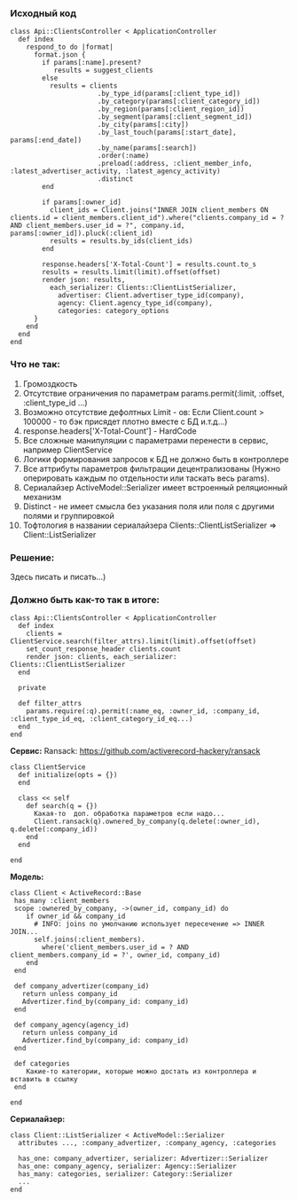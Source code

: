 ### Исходный код
```
class Api::ClientsController < ApplicationController
  def index
    respond_to do |format|
      format.json {
        if params[:name].present?
           results = suggest_clients
        else
          results = clients
                      .by_type_id(params[:client_type_id])
                      .by_category(params[:client_category_id])
                      .by_region(params[:client_region_id])
                      .by_segment(params[:client_segment_id])
                      .by_city(params[:city])
                      .by_last_touch(params[:start_date], params[:end_date])
                      .by_name(params[:search])
                      .order(:name)
                      .preload(:address, :client_member_info, :latest_advertiser_activity, :latest_agency_activity)
                      .distinct
        end

        if params[:owner_id]
          client_ids = Client.joins("INNER JOIN client_members ON clients.id = client_members.client_id").where("clients.company_id = ? AND client_members.user_id = ?", company.id, params[:owner_id]).pluck(:client_id)
          results = results.by_ids(client_ids)
        end

        response.headers['X-Total-Count'] = results.count.to_s
        results = results.limit(limit).offset(offset)
        render json: results,
          each_serializer: Clients::ClientListSerializer,
            advertiser: Client.advertiser_type_id(company),
            agency: Client.agency_type_id(company),
            categories: category_options
      }
    end
  end
end
```

### Что не так:
1. Громоздкость
2. Отсутствие ограничения по параметрам params.permit(:limit, :offset, :client_type_id ...)
3. Возможно отсутствие дефолтных Limit - ов: Если Client.count > 100000 - то бэк присядет плотно вместе с БД и.т.д...)
4. response.headers['X-Total-Count'] - HardCode
5. Все сложные манипуляции c параметрами перенести в сервис, например ClientService
6. Логики формирования запросов к БД не должно быть в контроллере
5. Все аттрибуты параметров фильтрации децентрализованы (Нужно оперировать каждым по отдельности или таскать весь params).
6. Сериалайзер ActiveModel::Serializer имеет встроенный реляционный механизм
7. Distinct - не имеет смысла без указания поля или поля с другими полями и группировкой
8. Тофтология в названии сериалайзера Clients::ClientListSerializer => Client::ListSerializer

### Решение:
Здесь писать и писать...)



### Должно быть как-то так в итоге:
```
class Api::ClientsController < ApplicationController
  def index
    clients = ClientService.search(filter_attrs).limit(limit).offset(offset)
    set_count_response_header clients.count
    render json: clients, each_serializer: Clients::ClientListSerializer
  end

  private

  def filter_attrs
    params.require(:q).permit(:name_eq, :owner_id, :company_id, :client_type_id_eq, :client_category_id_eq...)
  end
end
```


**Сервис:**
Ransack: https://github.com/activerecord-hackery/ransack
```
class ClientService
  def initialize(opts = {})
  end

  class << self
    def search(q = {})
      Какая-то  доп. обработка параметров если надо...
      Client.ransack(q).ownered_by_company(q.delete(:owner_id), q.delete(:company_id))
    end
  end

end
```

**Модель:**
```
class Client < ActiveRecord::Base
 has_many :client_members
 scope :ownered_by_company, ->(owner_id, company_id) do
    if owner_id && company_id
      # INFO: joins по умолчанию использует пересечение => INNER JOIN...
      self.joins(:client_members).
        where('client_members.user_id = ? AND  client_members.company_id = ?', owner_id, company_id)
    end
 end 

 def company_advertizer(company_id)
   return unless company_id
   Advertizer.find_by(company_id: company_id)
 end

 def company_agency(agency_id)
   return unless company_id
   Advertizer.find_by(company_id: company_id)
 end

 def categories
    Какие-то категории, которые можно достать из контроллера и вставить в ссылку
 end

end
```

**Сериалайзер:**
```
class Client::ListSerializer < ActiveModel::Serializer
  attributes ..., :company_advertizer, :company_agency, :categories

  has_one: company_advertizer, serializer: Advertizer::Serializer
  has_one: company_agency, serializer: Agency::Serializer
  has_many: categories, serializer: Category::Serializer
  ...
end
```
